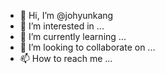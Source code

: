 - 👋 Hi, I’m @johyunkang
- 👀 I’m interested in ...
- 🌱 I’m currently learning ...
- 💞️ I’m looking to collaborate on ...
- 📫 How to reach me ...

<!---
johyunkang/johyunkang is a ✨ special ✨ repository because its `README.md` (this file) appears on your GitHub profile.
You can click the Preview link to take a look at your changes.
--->
